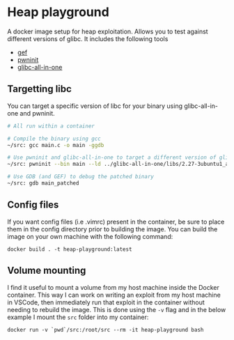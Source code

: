 # Heap playground

A docker image setup for heap exploitation. Allows you to test against different versions of glibc. It includes the following tools

- [gef](https://github.com/hugsy/gef) 
- [pwninit](https://github.com/io12/pwninit)
- [glibc-all-in-one](https://github.com/matrix1001/glibc-all-in-one)

## Targetting libc

You can target a specific version of libc for your binary using glibc-all-in-one and pwninit.

```bash
# All run within a container 

# Compile the binary using gcc
~/src: gcc main.c -o main -ggdb

# Use pwninit and glibc-all-in-one to target a different version of glibc
~/src: pwninit --bin main --ld ../glibc-all-in-one/libs/2.27-3ubuntu1_amd64/ld-2.27.so --libc ../glibc-all-in-one/libs/2.27-3ubuntu1_amd64/libc.so.6

# Use GDB (and GEF) to debug the patched binary
~/src: gdb main_patched
```

## Config files

If you want config files (i.e .vimrc) present in the container, be sure to place them in the config directory prior to building the image. You can build the image on your own machine with the following command:

    docker build . -t heap-playground:latest 

## Volume mounting

I find it useful to mount a volume from my host machine inside the Docker container. This way I can work on writing an exploit from my host machine in VSCode, then immediately run that exploit in the container without needing to rebuild the image. This is done using the `-v` flag and in the below example I mount the `src` folder into my container:

    docker run -v `pwd`/src:/root/src --rm -it heap-playground bash
